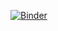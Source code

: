 [![Binder](https://mybinder.org/badge_logo.svg)](https://mybinder.org/v2/gh/jaksup/appmode/master?filepath=MRT4.ipynb)
